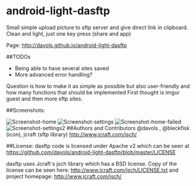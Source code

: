 android-light-dasftp
===================
Small simple upload picture to sftp server and give direct link in clipboard. Clean and light, just one key press (share and app)

Page: http://davols.github.io/android-light-dasftp

##TODOs
- Being able to have several sites saved
- More advanced error handling?

Question is how to make it as simple as possible but also user-friendly and how many functions that should be implemented
First thought is imgur guest and then more sftp sites.

##Screenshots:

![Screenshot-home](http://davols.github.io/android-light-dasftp/images/home.png)
![Screenshot-settings](http://davols.github.io/android-light-dasftp/images/settings.png)
![Screenshot-home-failed](http://davols.github.io/android-light-dasftp/images/home_failed.png)
![Screenshot-settings2](http://davols.github.io/android-light-dasftp/images/settings2.png)
##Authors and Contributors
@davols , @bleckfisk (icon), jcraft (sftp library)  http://www.jcraft.com/jsch/

##License: 
dasftp code is licensed under Apache v2 which can be seen at https://github.com/davols/android-light-dasftp/blob/master/LICENSE 

dasftp uses Jcraft's jsch library which has a BSD license. Copy of the license can be seen here: http://www.jcraft.com/jsch/LICENSE.txt and project homepage: http://www.jcraft.com/jsch/
